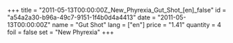 +++
title = "2011-05-13T00:00:00Z_New_Phyrexia_Gut_Shot_[en]_false"
id = "a54a2a30-b96a-49c7-9151-1f4b0d4a4413"
date = "2011-05-13T00:00:00Z"
name = "Gut Shot"
lang = ["en"]
price = "1.41"
quantity = 4
foil = false
set = "New Phyrexia"
+++
